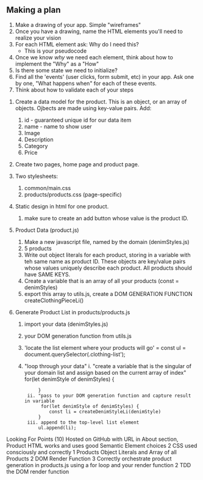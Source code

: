 ## Making a plan
1) Make a drawing of your app. Simple "wireframes"
2) Once you have a drawing, name the HTML elements you'll need to realize your vision
3) For each HTML element ask: Why do I need this?
    - This is your pseudocode
4) Once we know _why_ we need each element, think about how to implement the "Why" as a "How"
5) Is there some state we need to initialize?
6) Find all the 'events' (user clicks, form submit, etc) in your app. Ask one by one, "What happens when" for each of these events.
7) Think about how to validate each of your steps

1. Create a data model for the product.  This is an object, or an array of objects. Ojbects are made using key-value pairs. Add:
    1. id - guaranteed unique id for our data item
    2. name - name to show user
    3. Image
    4. Description
    5. Category
    6. Price

2. Create two pages, home page and product page. 
3. Two stylesheets: 
    1. common/main.css
    2. products/products.css (page-specific)

4. Static design in html for one product. 
    1. make sure to create an add button whose value is the product ID.

5. Product Data (product.js)
    1. Make a new javascript file, named by the domain (denimStyles.js)
    2. 5 products
    3. Write out object literals for each product, storing in a variable with teh same name as product ID. These objects are key/value pairs whose values uniquely describe each product. All products should have SAME KEYS. 
    4. Create a variable that is an array of all your products 
        (const = denimStyles)
    5. export this array to utils.js, create a DOM GENERATION FUNCTION 
        createClothingPieceLi()

6. Generate Product List in products/products.js
    1. import your data (denimStyles.js)
    2. your DOM generation function from utils.js
    3. 'locate the list element where your products will go' = 
            const ul = document.querySelector(.clothing-list');
    4. "loop through your data"
            i. "create a variable that is the singular of your domain list and assign based on the current array of index"
                for(let denimStyle of denimStyles) {

                }
            ii. "pass to your DOM generation function and capture result in variable
                 for(let denimStyle of denimStyles) {
                    const li = createDenimStyleLi(denimStyle)
                }
            iii. append to the top-level list element
                ul.append(li);



Looking For	Points (10)
Hosted on GitHub with URL in About section, Product HTML works and uses good Semantic Element choices	2
CSS used consciously and correctly	1
Products Object Literals and Array of all Products	2
DOM Render Function	3
Correctly orchestrate product generation in products.js using a for loop and your render function	2
TDD the DOM render function